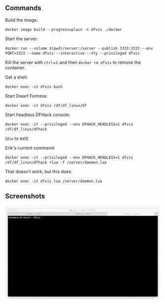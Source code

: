 ## Commands

Build the image:

```
docker image build --progress=plain -t dfvis ./docker
```

Start the server:

```
docker run --volume $(pwd)/server:/server --publish 3333:3333 --env PORT=3333 --name dfvis --interactive --tty --privileged dfvis
```

Kill the server with `ctrl`+c and then `docker rm dfvis` to remove the container.

Get a shell:
```
docker exec -it dfvis bash
```

Start Dwarf Fortress:
```
docker exec -it dfvis /df/df_linux/df
```

Start headless DFHack console:
```
docker exec -it --privileged --env DFHACK_HEADLESS=1 dfvis /df/df_linux/dfhack
```
(`die` to exit)

Erik's current command:
```
docker exec -it --privileged --env DFHACK_HEADLESS=1 dfvis /df/df_linux/dfhack +lua -f /server/daemon.lua
```

That doesn't work, but this does:
```
docker exec -it dfvis lua /server/daemon.lua
```

## Screenshots

![Screencast of running the steps above and having Dwarf Fortress start](media/container-dwarves.gif)